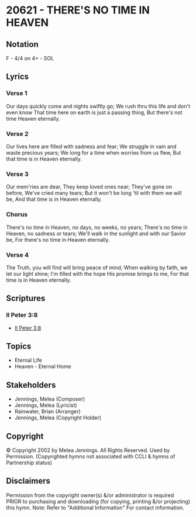 # 20621 - THERE'S NO TIME IN HEAVEN

## Notation

F - 4/4 on 4+ - SOL

## Lyrics

### Verse 1

Our days quickly come and nights swiftly go; We rush thru this life and don't even know That time here on earth is just a passing thing, But there's not time Heaven eternally.

### Verse 2

Our lives here are filled with sadness and fear; We struggle in vain and waste precious years; We long for a time when worries from us flew, But that time is in Heaven eternally.

### Verse 3

Our mem'ries are dear, They keep loved ones near; They've gone on before, We've cried many tears; But it won't be long 'til with them we will be, And that time is in Heaven eternally.

### Chorus

There's no time in Heaven, no days, no weeks, no years; There's no time in Heaven, no sadness or tears; We'll walk in the sunlight and with our Savior be, For there's no time in Heaven eternally.

### Verse 4

The Truth, you will find will bring peace of mind; When walking by faith, we let our light shine; I'm filled with the hope His promise brings to me, For that time is in Heaven eternally.


## Scriptures

### II Peter 3:8

- [II Peter 3:8](https://www.biblegateway.com/passage/?search=II%20Peter%203%3A8)


## Topics

- Eternal Life
- Heaven - Eternal Home

## Stakeholders

- Jennings, Melea (Composer)
- Jennings, Melea (Lyricist)
- Rainwater, Brian (Arranger)
- Jennings, Melea (Copyright Holder)

## Copyright

© Copyright 2002  by Melea Jennings. All Rights Reserved. Used by Permission.
(Copyrighted hymns not associated with CCLI & hymns of Partnership status)

## Disclaimers

Permission from the copyright owner(s) &/or administrator is required PRIOR to purchasing and downloading (for copying, printing &/or projecting) this hymn.
Note: Refer to "Additional Information" For contact information.

